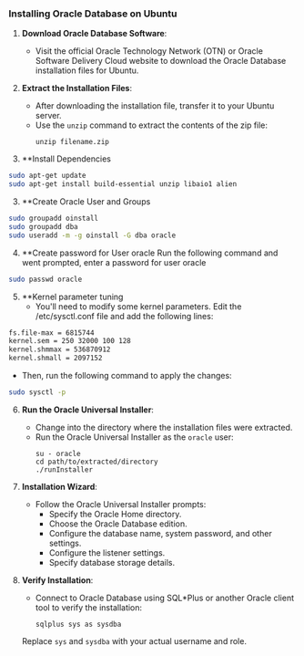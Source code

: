 ### Installing Oracle Database on Ubuntu

1. **Download Oracle Database Software**:
   - Visit the official Oracle Technology Network (OTN) or Oracle Software Delivery Cloud website to download the Oracle Database installation files for Ubuntu.

2. **Extract the Installation Files**:
   - After downloading the installation file, transfer it to your Ubuntu server.
   - Use the `unzip` command to extract the contents of the zip file:
     ```
     unzip filename.zip
     ```
3. **Install Dependencies
```bash
sudo apt-get update
sudo apt-get install build-essential unzip libaio1 alien
```

3. **Create Oracle User and Groups
```bash
sudo groupadd oinstall
sudo groupadd dba
sudo useradd -m -g oinstall -G dba oracle
```
4. **Create password for User oracle
Run the following command and went prompted, enter a password for user oracle
```bash
sudo passwd oracle
```
5. **Kernel parameter tuning
   - You'll need to modify some kernel parameters. Edit the /etc/sysctl.conf file and add the following lines: 
```bash
fs.file-max = 6815744
kernel.sem = 250 32000 100 128
kernel.shmmax = 536870912
kernel.shmall = 2097152
```
   - Then, run the following command to apply the changes:

```bash
sudo sysctl -p
```
6. **Run the Oracle Universal Installer**:
   - Change into the directory where the installation files were extracted.
   - Run the Oracle Universal Installer as the `oracle` user:
     ```
     su - oracle
     cd path/to/extracted/directory
     ./runInstaller
     ```

7. **Installation Wizard**:
   - Follow the Oracle Universal Installer prompts:
     - Specify the Oracle Home directory.
     - Choose the Oracle Database edition.
     - Configure the database name, system password, and other settings.
     - Configure the listener settings.
     - Specify database storage details.

8. **Verify Installation**:
   - Connect to Oracle Database using SQL*Plus or another Oracle client tool to verify the installation:
     ```
     sqlplus sys as sysdba
     ```

   Replace `sys` and `sysdba` with your actual username and role.


